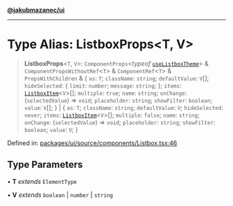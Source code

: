 [**@jakubmazanec/ui**](../README.md)

---

# Type Alias: ListboxProps\<T, V\>

> **ListboxProps**\<`T`, `V`\>: `ComponentProps`\<_typeof_
> [`useListboxTheme`](../functions/useListboxTheme.md)\> & `ComponentPropsWithoutRef`\<`T`\> &
> `ComponentRef`\<`T`\> & `PropsWithChildren` & \{ `as`: `T`; `className`: `string`; `defaultValue`:
> `V`[]; `hideSelected`: \{ `limit`: `number`; `message`: `string`; \}; `items`:
> [`ListboxItem`](ListboxItem.md)\<`V`\>[]; `multiple`: `true`; `name`: `string`; `onChange`:
> (`selectedValue`) => `void`; `placeholder`: `string`; `showFilter`: `boolean`; `value`: `V`[]; \}
> \| \{ `as`: `T`; `className`: `string`; `defaultValue`: `V`; `hideSelected`: `never`; `items`:
> [`ListboxItem`](ListboxItem.md)\<`V`\>[]; `multiple`: `false`; `name`: `string`; `onChange`:
> (`selectedValue`) => `void`; `placeholder`: `string`; `showFilter`: `boolean`; `value`: `V`; \}

Defined in:
[packages/ui/source/components/Listbox.tsx:46](https://github.com/jakubmazanec/tools/blob/dcfb3b06be051bf99e23e7e35174b07af0f0fddd/packages/ui/source/components/Listbox.tsx#L46)

## Type Parameters

• **T** _extends_ `ElementType`

• **V** _extends_ `boolean` \| `number` \| `string`
